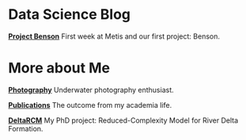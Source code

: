 # Data Science Blog

**[Project Benson](./Project_1/README.md)** First week at Metis and our first project: Benson.

# More about Me

**[Photography](https://www.sealoving.com)** Underwater photography enthusiast.

**[Publications](https://scholar.google.com/citations?user=N08QGhsAAAAJ&hl=en)** The outcome from my academia life.

**[DeltaRCM](../DeltaRCM/)** My PhD project: Reduced-Complexity Model for River Delta Formation.
